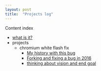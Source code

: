 ```yaml
---
layout: post
title:  "Projects log"
---
```



Content index

* [what is it?](blog/what-is-it-1)
* projects
  * chromium white flash fix
    * [My history with this bug](blog/my-history-with-this-bug-2)
    * [Forking and fixing a bug in 2016](blog/forking-and-fixing-a-bug-in-2016-3)
    * [thinking about vision and end goal](blog/thinking-about-vision-and-end-goal-4)



